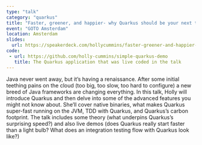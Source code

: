 ```yaml
---
type: "talk"
category: "quarkus"
title: "Faster, greener, and happier- why Quarkus should be your next tech stack"
event: "GOTO Amsterdam"
location: Amsterdam
slides:
  url: https://speakerdeck.com/hollycummins/faster-greener-and-happier-why-quarkus-should-be-your-next-tech-stack
code: 
 - url: https://github.com/holly-cummins/simple-quarkus-demo
   title: The Quarkus application that was live coded in the talk
---
```

Java never went away, but it’s having a renaissance. After some initial teething pains on the cloud (too big, too slow, too hard to configure) a new breed of Java frameworks are changing everything. In this talk, Holly will introduce Quarkus and then delve into some of the advanced features you might not know about. She’ll cover native binaries, what makes Quarkus super-fast running on the JVM, TDD with Quarkus, and Quarkus’s carbon footprint. The talk includes some theory (what underpins Quarkus’s surprising speed?) and also live demos (does Quarkus really start faster than a light bulb? What does an integration testing flow with Quarkus look like?) 